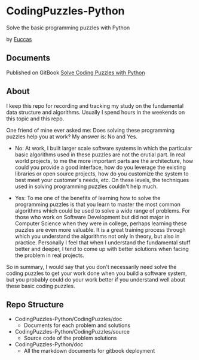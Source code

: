 # CodingPuzzles-Python

Solve the basic programming puzzles with Python

by [Euccas](http://euccas.me)

## Documents

Published on GitBook [Solve Coding Puzzles with Python](https://euccas.gitbooks.io/solve-coding-puzzles-with-python/content/)

## About
I keep this repo for recording and tracking my study on the fundamental data structure and algorithms.
Usually I spend hours in the weekends on this topic and this repo.

One friend of mine ever asked me: Does solving these programming puzzles help you at work? 
My answer is: No and Yes.

- No: At work, I built larger scale software systems in which the particular basic algorithms used in these puzzles are not the crutial part. In real world projects, to me the more important parts are the architecture, how could you provide a good interface, how do you leverage the existing libraries or open source projects, how do you customize the system to best meet your customer's needs, etc. On these levels, the techniques used in solving programming puzzles couldn't help much.

- Yes: To me one of the benefits of learning how to solve the programming puzzles is that you learn to master the most common algorithms which could be used to solve a wide range of problems. For those who work on Software Development but did not major in Computer Science when they were in college, perhaps learning these puzzles are even more valuable. It is a great training process through which you understand the algorithms not only in theory, but also in practice. Personally I feel that when I understand the fundamental stuff better and deeper, I tend to come up with better solutions when facing the problem in real projects.

So in summary, I would say that you don't necessarily need solve the coding puzzles to get your work done when you build a software system, but you probably could do your work better if you understand well about these basic coding puzzles.

## Repo Structure

- CodingPuzzles-Python/CodingPuzzles/doc
  - Documents for each problem and solutions
- CodingPuzzles-Python/CodingPuzzles/source
  - Source code of the problem solutions
- CodingPuzzles-Python/doc
  - All the markdown documents for gitbook deployment

